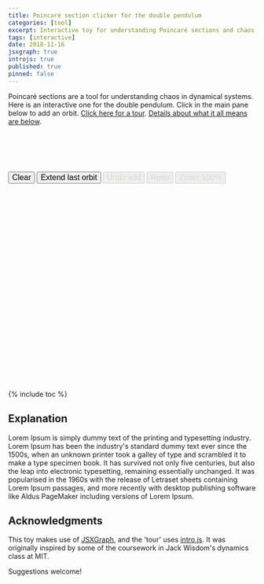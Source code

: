 ```yaml
---
title: Poincaré section clicker for the double pendulum
categories: [tool]
excerpt: Interactive toy for understanding Poincaré sections and chaos
tags: [interactive]
date: 2018-11-16
jsxgraph: true
introjs: true
published: true
pinned: false
---
```


<!------------------------------------------------------------>

Poincaré sections are a tool for understanding chaos in dynamical
systems.  Here is an interactive one for the double
pendulum.  Click in the main pane below to add an orbit.
<a id="tourLink" href="javascript:void(0);">Click here for a tour</a>.
<a href="#explanation">Details about what it all means are below</a>.

<!------------------------------------------------------------>
<style>
.mybox {
width: 400px;
// height: 360px;
margin-bottom: 0.4em;
display: block;
}

input[type=button] {
font-size: 12pt;
-webkit-appearance: push-button;
}

input[type=button][disabled] {
  color: #DCDAD1;
  cursor: not-allowed;
}
</style>

<div id="ctrlsbox" class="jxgbox mybox" style="height:75px;">
</div>
<div id="buttonbox" class="mybox" style="height: initial; width: initial;">
<input id="clear" type="button" value="Clear"/>
<input id="more" type="button" value="Extend last orbit"/>
<input id="undo" type="button" disabled value="Undo add"/>
<input id="redo" type="button" disabled value="Redo"/>
<input id="zoom100" type="button" disabled value="Zoom 100%"/>
</div>
<div id="poincbox" class="jxgbox mybox" style="height: 400px;">
</div>

<!------------------------------------------------------------>

{% include toc %}

## Explanation

Lorem Ipsum is simply dummy text of the printing and typesetting industry. Lorem Ipsum has been the industry's standard dummy text ever since the 1500s, when an unknown printer took a galley of type and scrambled it to make a type specimen book. It has survived not only five centuries, but also the leap into electronic typesetting, remaining essentially unchanged. It was popularised in the 1960s with the release of Letraset sheets containing Lorem Ipsum passages, and more recently with desktop publishing software like Aldus PageMaker including versions of Lorem Ipsum.

## Acknowledgments

This toy makes use of [JSXGraph](http://jsxgraph.uni-bayreuth.de/wp/),
and the 'tour' uses [intro.js](https://introjs.com/).  It was
originally inspired by some of the coursework in Jack Wisdom's
dynamics class at MIT.

Suggestions welcome!




<!-- CODE -->

<script type="text/javascript" src="{{ site.url }}/assets/js/poincare-clicker-toy.js"></script>

<script type="text/javascript">
  var controller = new PoincareClickerController('ctrlsbox','buttonbox','poincbox');
  controller.handleTouch(.1,.1, false, null);

  document.getElementById('tourLink').addEventListener('click', startIntro);
</script>
